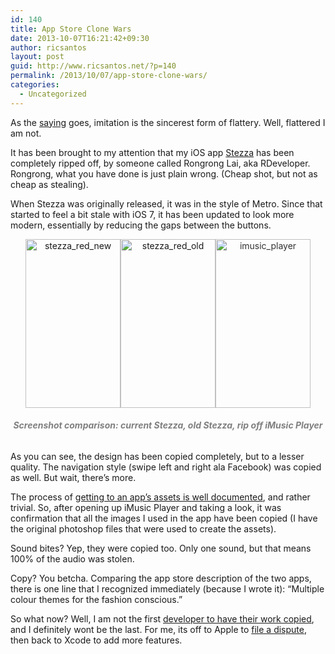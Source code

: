 ```yaml
---
id: 140
title: App Store Clone Wars
date: 2013-10-07T16:21:42+09:30
author: ricsantos
layout: post
guid: http://www.ricsantos.net/?p=140
permalink: /2013/10/07/app-store-clone-wars/
categories:
  - Uncategorized
---
```

As the <a href="http://en.wikipedia.org/wiki/Charles_Caleb_Colton" target="_blank">saying</a> goes, imitation is the sincerest form of flattery. Well, flattered I am not.

It has been brought to my attention that my iOS app <a title="Stezza" href="http://stezza.co" target="_blank">Stezza</a> has been completely ripped off, by someone called Rongrong Lai, aka RDeveloper. Rongrong, what you have done is just plain wrong. (Cheap shot, but not as cheap as stealing).

When Stezza was originally released, it was in the style of Metro. Since that started to feel a bit stale with iOS 7, it has been updated to look more modern, essentially by reducing the gaps between the buttons.

<p style="text-align: center;">
  <a href="http://www.ricsantos.net/wp-content/uploads/2013/10/stezza_red_new.png"><img class="alignnone  wp-image-144" alt="stezza_red_new" src="http://www.ricsantos.net/wp-content/uploads/2013/10/stezza_red_new-169x300.png" width="152" height="270" srcset="https://www.ricsantos.net/wp-content/uploads/2013/10/stezza_red_new-169x300.png 169w, https://www.ricsantos.net/wp-content/uploads/2013/10/stezza_red_new.png 320w" sizes="(max-width: 152px) 100vw, 152px" /></a><a href="http://www.ricsantos.net/wp-content/uploads/2013/10/stezza_red_old.png"><img class="alignnone  wp-image-145" alt="stezza_red_old" src="http://www.ricsantos.net/wp-content/uploads/2013/10/stezza_red_old-169x300.png" width="152" height="270" srcset="https://www.ricsantos.net/wp-content/uploads/2013/10/stezza_red_old-169x300.png 169w, https://www.ricsantos.net/wp-content/uploads/2013/10/stezza_red_old.png 320w" sizes="(max-width: 152px) 100vw, 152px" /></a><img class="alignnone  wp-image-143" style="color: #333333; font-style: normal;" alt="imusic_player" src="http://www.ricsantos.net/wp-content/uploads/2013/10/imusic_player-169x300.jpeg" width="152" height="270" srcset="https://www.ricsantos.net/wp-content/uploads/2013/10/imusic_player-169x300.jpeg 169w, https://www.ricsantos.net/wp-content/uploads/2013/10/imusic_player.jpeg 320w" sizes="(max-width: 152px) 100vw, 152px" />
</p>

<h6 style="text-align: center;">
  <span style="color: #808080;"><strong>Screenshot comparison: current Stezza, old Stezza, rip off iMusic Player</strong></span>
</h6>

As you can see, the design has been copied completely, but to a lesser quality. The navigation style (swipe left and right ala Facebook) was copied as well. But wait, there&#8217;s more.

The process of <a title="Always a Winner" href="http://www.nextfaze.com/always-a-winner/" target="_blank">getting to an app&#8217;s assets is well documented</a>, and rather trivial. So, after opening up iMusic Player and taking a look, it was confirmation that all the images I used in the app have been copied (I have the original photoshop files that were used to create the assets).

Sound bites? Yep, they were copied too. Only one sound, but that means 100% of the audio was stolen.

Copy? You betcha. Comparing the app store description of the two apps, there is one line that I recognized immediately (because I wrote it): &#8220;Multiple colour themes for the fashion conscious.&#8221;

So what now? Well, I am not the first <a title="Pirated copies of UX" href="http://blog.uxproductivity.com/2013/05/29/pirated-copies-of-ux-write-on-the-app-store/" target="_blank">developer to have their work copied</a>, and I definitely wont be the last. For me, its off to Apple to <a title="iTunes Content Dispute" href="http://www.apple.com/legal/internet-services/itunes/appstorenotices/" target="_blank">file a dispute</a>, then back to Xcode to add more features.

&nbsp;